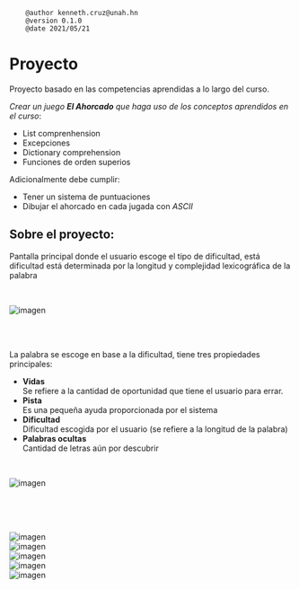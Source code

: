 ```
    @author kenneth.cruz@unah.hn
    @version 0.1.0
    @date 2021/05/21
```

# Proyecto

Proyecto basado en las competencias aprendidas a lo largo del curso. 

*Crear un juego **El Ahorcado** que haga uso de los conceptos aprendidos en el curso*:
- List comprenhension
- Excepciones
- Dictionary comprehension
- Funciones de orden superios
  
Adicionalmente debe cumplir: 
- Tener un sistema de puntuaciones
- Dibujar el ahorcado en cada jugada con *ASCII*


## Sobre el proyecto: 

Pantalla principal donde el usuario escoge el tipo de dificultad, está dificultad está determinada por la longitud y complejidad lexicográfica de la palabra  

<br>

![imagen](https://www.notion.so/image/https%3A%2F%2Fs3-us-west-2.amazonaws.com%2Fsecure.notion-static.com%2Feac04866-c2c5-42be-84f2-0b50bdb05435%2FScreenshot_(41).png?table=block&id=d6550535-7e7b-4462-a6fb-085da01fe4f1&width=3840&userId=017701f4-4fa1-4b44-9596-49d1d5fe44f7&cache=v2)  

<br>
<br>

La palabra se escoge en base a la dificultad, tiene tres propiedades principales: 
- **Vidas**  
    Se refiere a la cantidad de oportunidad que tiene el usuario para errar.
- **Pista**  
    Es una pequeña ayuda proporcionada por el sistema
- **Dificultad**      
    Dificultad escogida por el usuario (se refiere a la longitud de la palabra)
- **Palabras ocultas**   
    Cantidad de letras aún por descubrir
<br>

![imagen](https://www.notion.so/image/https%3A%2F%2Fs3-us-west-2.amazonaws.com%2Fsecure.notion-static.com%2F2d9b429a-a497-4825-96f6-70b01f893f4c%2FScreenshot_(44).png?table=block&id=5dc60101-95fa-4976-921c-2f431e0358e0&width=3840&userId=017701f4-4fa1-4b44-9596-49d1d5fe44f7&cache=v2)  

<br>
<br>


<br>

![imagen](https://www.notion.so/image/https%3A%2F%2Fs3-us-west-2.amazonaws.com%2Fsecure.notion-static.com%2Fca54f9e5-b930-4b2b-a3a9-f5139affad7b%2FScreenshot_(45).png?table=block&id=4872d4ed-43fc-427b-b61b-a18ae932e1d4&width=3840&userId=017701f4-4fa1-4b44-9596-49d1d5fe44f7&cache=v2)  
![imagen](https://www.notion.so/image/https%3A%2F%2Fs3-us-west-2.amazonaws.com%2Fsecure.notion-static.com%2F8cc290a4-aabe-4b78-adfc-1742bde863a5%2FScreenshot_(48).png?table=block&id=ad1846aa-2149-475f-8402-28f417b03b1b&width=3840&userId=017701f4-4fa1-4b44-9596-49d1d5fe44f7&cache=v2)  
![imagen](https://www.notion.so/image/https%3A%2F%2Fs3-us-west-2.amazonaws.com%2Fsecure.notion-static.com%2Fcca46dfd-ac80-4f34-a4b3-cc45e55219c1%2FScreenshot_(49).png?table=block&id=f1a69e50-42d8-4256-89ba-f7ec0ed1200a&spaceId=033a3589-22a4-4a7b-9962-b80a21342092&width=3840&userId=017701f4-4fa1-4b44-9596-49d1d5fe44f7&cache=v2)  
![imagen](https://www.notion.so/image/https%3A%2F%2Fs3-us-west-2.amazonaws.com%2Fsecure.notion-static.com%2Faaf64b4b-9933-403b-8929-d45f55f28554%2FScreenshot_(50).png?table=block&id=02fda584-ade0-4e82-92dd-8a066d1a9471&width=3840&userId=017701f4-4fa1-4b44-9596-49d1d5fe44f7&cache=v2)  
![imagen](https://www.notion.so/image/https%3A%2F%2Fs3-us-west-2.amazonaws.com%2Fsecure.notion-static.com%2F3e372136-d161-4e49-95e7-8f3754f83607%2FScreenshot_(51).png?table=block&id=6f688241-5cb8-4d14-b135-2efe9970012b&width=3840&userId=017701f4-4fa1-4b44-9596-49d1d5fe44f7&cache=v2)  


